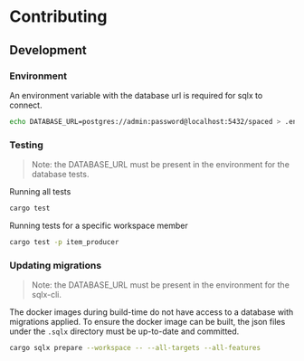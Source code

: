 # Contributing

## Development

### Environment

An environment variable with the database url is required for sqlx to connect.

```sh
echo DATABASE_URL=postgres://admin:password@localhost:5432/spaced > .env
```

### Testing

> Note: the DATABASE_URL must be present in the environment for the database tests.

Running all tests

```sh
cargo test
```

Running tests for a specific workspace member

```sh
cargo test -p item_producer
```

### Updating migrations

> Note: the DATABASE_URL must be present in the environment for the sqlx-cli.

The docker images during build-time do not have access to a database with migrations applied. To ensure the docker image can be built, the json files under the `.sqlx` directory must be up-to-date and committed.

```sh
cargo sqlx prepare --workspace -- --all-targets --all-features
```
